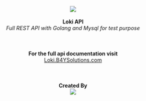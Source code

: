 <p align="center">
  <a href="https://b4ysolutions.com"><img src="https://i.ibb.co/CKN38w1/logo.png"></a><br><br>
  <b size="40">Loki API</b><br>
  <i>Full REST API with Golang and Mysql for test purpose</i>
  <br><br><br><br>
  <b>For the full api documentation visit</b><br>
  <a href="https://loki.b4ysolutions.com">Loki.B4YSolutions.com</a>
  <br><br><br><br>
  <b>Created By</b><br>
  <a href="https://b4ysolutions.com"><img src="https://i.ibb.co/pyLVC2P/b4y-big.png"></a>
  <br><br>
</p>

